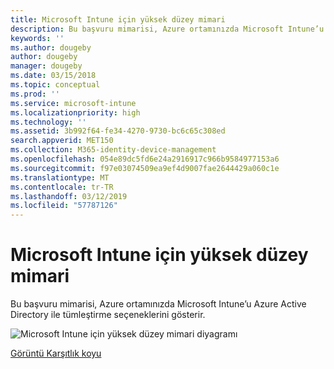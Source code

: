 ```yaml
---
title: Microsoft Intune için yüksek düzey mimari
description: Bu başvuru mimarisi, Azure ortamınızda Microsoft Intune’u Azure Active Directory ile tümleştirme seçeneklerini gösterir.
keywords: ''
ms.author: dougeby
author: dougeby
manager: dougeby
ms.date: 03/15/2018
ms.topic: conceptual
ms.prod: ''
ms.service: microsoft-intune
ms.localizationpriority: high
ms.technology: ''
ms.assetid: 3b992f64-fe34-4270-9730-bc6c65c308ed
search.appverid: MET150
ms.collection: M365-identity-device-management
ms.openlocfilehash: 054e89dc5fd6e24a2916917c966b9584977153a6
ms.sourcegitcommit: f97e03074509ea9ef4d9007fae2644429a060c1e
ms.translationtype: MT
ms.contentlocale: tr-TR
ms.lasthandoff: 03/12/2019
ms.locfileid: "57787126"
---
```

# <a name="high-level-architecture-for-microsoft-intune"></a>Microsoft Intune için yüksek düzey mimari
Bu başvuru mimarisi, Azure ortamınızda Microsoft Intune’u Azure Active Directory ile tümleştirme seçeneklerini gösterir.  

![Microsoft Intune için yüksek düzey mimari diyagramı](./media/intunearchitecture_wh.svg)

[Görüntü Karşıtlık koyu](./media/intunearchitecture.svg)
